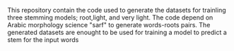 This repository contain the code used to generate the datasets for trainling three stemming models; root,light, and very light. 
The code depend on Arabic morphology science "sarf" to generate words-roots pairs.
The generated datasets are enought to be used for training a model to predict a stem for the input words
